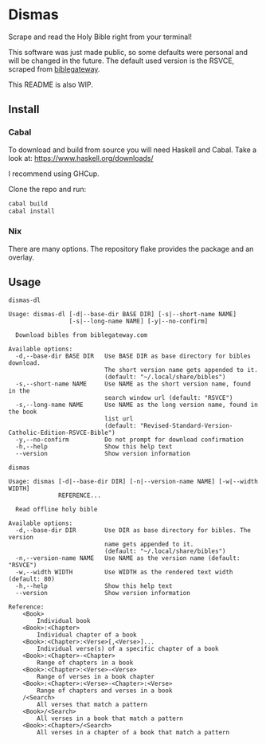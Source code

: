# Dismas

Scrape and read the Holy Bible right from your terminal!

This software was just made public, so some defaults were personal and will be
changed in the future. The default used version is the RSVCE, scraped from
[biblegateway](https://www.biblegateway.com).

This README is also WIP.

## Install

### Cabal

To download and build from source you will need Haskell and Cabal. Take a look
at: https://www.haskell.org/downloads/

I recommend using GHCup.

Clone the repo and run:

```sh
cabal build
cabal install
```

### Nix

There are many options. The repository flake provides the package and an
overlay.

## Usage

```
dismas-dl

Usage: dismas-dl [-d|--base-dir BASE DIR] [-s|--short-name NAME]
                 [-s|--long-name NAME] [-y|--no-confirm]

  Download bibles from biblegateway.com

Available options:
  -d,--base-dir BASE DIR   Use BASE DIR as base directory for bibles download.
                           The short version name gets appended to it.
                           (default: "~/.local/share/bibles")
  -s,--short-name NAME     Use NAME as the short version name, found in the
                           search window url (default: "RSVCE")
  -s,--long-name NAME      Use NAME as the long version name, found in the book
                           list url
                           (default: "Revised-Standard-Version-Catholic-Edition-RSVCE-Bible")
  -y,--no-confirm          Do not prompt for download confirmation
  -h,--help                Show this help text
  --version                Show version information
```

```
dismas

Usage: dismas [-d|--base-dir DIR] [-n|--version-name NAME] [-w|--width WIDTH]
              REFERENCE...

  Read offline holy bible

Available options:
  -d,--base-dir DIR        Use DIR as base directory for bibles. The version
                           name gets appended to it.
                           (default: "~/.local/share/bibles")
  -n,--version-name NAME   Use NAME as the version name (default: "RSVCE")
  -w,--width WIDTH         Use WIDTH as the rendered text width (default: 80)
  -h,--help                Show this help text
  --version                Show version information

Reference:
    <Book>
        Individual book
    <Book>:<Chapter>
        Individual chapter of a book
    <Book>:<Chapter>:<Verse>[,<Verse>]...
        Individual verse(s) of a specific chapter of a book
    <Book>:<Chapter>-<Chapter>
        Range of chapters in a book
    <Book>:<Chapter>:<Verse>-<Verse>
        Range of verses in a book chapter
    <Book>:<Chapter>:<Verse>-<Chapter>:<Verse>
        Range of chapters and verses in a book
    /<Search>
        All verses that match a pattern
    <Book>/<Search>
        All verses in a book that match a pattern
    <Book>:<Chapter>/<Search>
        All verses in a chapter of a book that match a pattern
```
